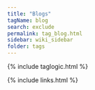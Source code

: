 ```yaml
---
title: "Blogs"
tagName: blog
search: exclude
permalink: tag_blog.html
sidebar: wiki_sidebar
folder: tags
---
```

{% include taglogic.html %}

{% include links.html %}
